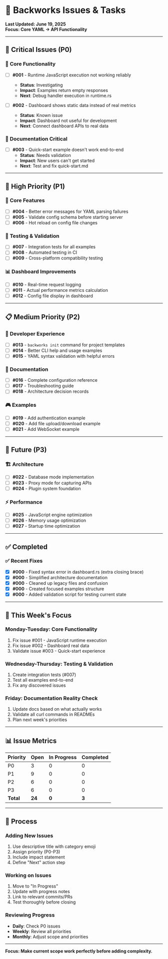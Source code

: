 # 🎯 Backworks Issues & Tasks

**Last Updated: June 19, 2025**  
**Focus: Core YAML → API Functionality**

---

## 🚨 **Critical Issues (P0)**

### 🐛 **Core Functionality**
- [ ] **#001** - Runtime JavaScript execution not working reliably
  - **Status**: Investigating
  - **Impact**: Examples return empty responses
  - **Next**: Debug handler execution in runtime.rs

- [ ] **#002** - Dashboard shows static data instead of real metrics
  - **Status**: Known issue
  - **Impact**: Dashboard not useful for development
  - **Next**: Connect dashboard APIs to real data

### 📖 **Documentation Critical**
- [ ] **#003** - Quick-start example doesn't work end-to-end
  - **Status**: Needs validation
  - **Impact**: New users can't get started
  - **Next**: Test and fix quick-start.md

---

## 🚀 **High Priority (P1)**

### 🎯 **Core Features**
- [ ] **#004** - Better error messages for YAML parsing failures
- [ ] **#005** - Validate config schema before starting server
- [ ] **#006** - Hot reload on config file changes

### 🧪 **Testing & Validation**
- [ ] **#007** - Integration tests for all examples
- [ ] **#008** - Automated testing in CI
- [ ] **#009** - Cross-platform compatibility testing

### 📊 **Dashboard Improvements**
- [ ] **#010** - Real-time request logging
- [ ] **#011** - Actual performance metrics calculation
- [ ] **#012** - Config file display in dashboard

---

## 📋 **Medium Priority (P2)**

### 👥 **Developer Experience**
- [ ] **#013** - `backworks init` command for project templates
- [ ] **#014** - Better CLI help and usage examples
- [ ] **#015** - YAML syntax validation with helpful errors

### 📖 **Documentation**
- [ ] **#016** - Complete configuration reference
- [ ] **#017** - Troubleshooting guide
- [ ] **#018** - Architecture decision records

### 🎮 **Examples**
- [ ] **#019** - Add authentication example
- [ ] **#020** - Add file upload/download example
- [ ] **#021** - Add WebSocket example

---

## 🔮 **Future (P3)**

### 🏗️ **Architecture**
- [ ] **#022** - Database mode implementation
- [ ] **#023** - Proxy mode for capturing APIs
- [ ] **#024** - Plugin system foundation

### ⚡ **Performance**
- [ ] **#025** - JavaScript engine optimization
- [ ] **#026** - Memory usage optimization
- [ ] **#027** - Startup time optimization

---

## ✅ **Completed**

### ✅ **Recent Fixes**
- [x] **#000** - Fixed syntax error in dashboard.rs (extra closing brace)
- [x] **#000** - Simplified architecture documentation
- [x] **#000** - Cleaned up legacy files and confusion
- [x] **#000** - Created focused examples structure
- [x] **#000** - Added validation script for testing current state

---

## 🎯 **This Week's Focus**

### **Monday-Tuesday: Core Functionality**
1. Fix issue #001 - JavaScript runtime execution
2. Fix issue #002 - Dashboard real data
3. Validate issue #003 - Quick-start experience

### **Wednesday-Thursday: Testing & Validation**
1. Create integration tests (#007)
2. Test all examples end-to-end
3. Fix any discovered issues

### **Friday: Documentation Reality Check**
1. Update docs based on what actually works
2. Validate all curl commands in READMEs
3. Plan next week's priorities

---

## 📊 **Issue Metrics**

| Priority | Open | In Progress | Completed |
|----------|------|-------------|-----------|
| P0       | 3    | 0           | 0         |
| P1       | 9    | 0           | 0         |
| P2       | 6    | 0           | 0         |
| P3       | 6    | 0           | 0         |
| **Total** | **24** | **0** | **3** |

---

## 🔄 **Process**

### **Adding New Issues**
1. Use descriptive title with category emoji
2. Assign priority (P0-P3)
3. Include impact statement
4. Define "Next" action step

### **Working on Issues**
1. Move to "In Progress" 
2. Update with progress notes
3. Link to relevant commits/PRs
4. Test thoroughly before closing

### **Reviewing Progress**
- **Daily**: Check P0 issues
- **Weekly**: Review all priorities
- **Monthly**: Adjust scope and priorities

---

**Focus: Make current scope work perfectly before adding complexity.**
